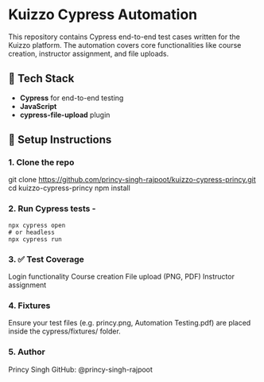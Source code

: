 # Kuizzo Cypress Automation

This repository contains Cypress end-to-end test cases written for the Kuizzo platform. The automation covers core functionalities like course creation, instructor assignment, and file uploads.

## 🧪 Tech Stack

- **Cypress** for end-to-end testing
- **JavaScript**
- **cypress-file-upload** plugin

## 🚀 Setup Instructions

### 1. Clone the repo
git clone https://github.com/princy-singh-rajpoot/kuizzo-cypress-princy.git
    cd kuizzo-cypress-princy
    npm install

### 2. Run Cypress tests - 
    npx cypress open
    # or headless
    npx cypress run

### 3. ✅ Test Coverage
 Login functionality
 Course creation
 File upload (PNG, PDF)
 Instructor assignment

### 4. Fixtures
Ensure your test files (e.g. princy.png, Automation Testing.pdf) are placed inside the cypress/fixtures/ folder.

### 5. Author
Princy Singh
GitHub: @princy-singh-rajpoot